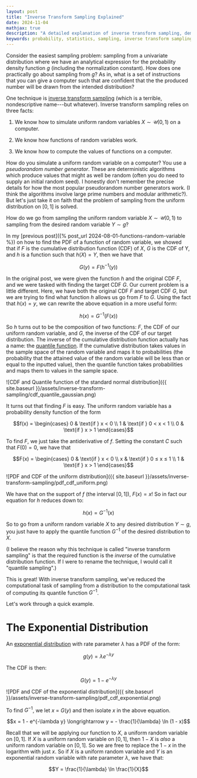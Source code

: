 ```yaml
---
layout: post
title: "Inverse Transform Sampling Explained"
date: 2024-11-04
mathjax: true
description: "A detailed explanation of inverse transform sampling, demonstrating how to generate random samples from any probability distribution using uniform random variables and quantile functions."
keywords: probability, statistics, sampling, inverse transform sampling, random variables, uniform distribution, exponential distribution, quantile function, cumulative distribution function
---
```


Consider the easiest sampling problem: sampling from a univariate distribution  where we have an analytical expression for the probability density function $g$ (including the normalization constant). How does one practically go about sampling from $g$? As in, what is a set of instructions that you can give a computer such that are confident that the the produced number will be drawn from the intended distribution? 

One technique is [inverse transform sampling](https://en.wikipedia.org/wiki/Inverse_transform_sampling) (which is a terrible, nondescriptive name---but whatever). Inverse transform sampling relies on three facts:

1. We know how to simulate uniform random variables $X \sim \mathcal{U}(0,1)$ on a computer.

2. We know how functions of random variables work.

3. We know how to compute the values of functions on a computer.

How do you simulate a uniform random variable on a computer? You use a *pseudorandom number generator*. These are deterministic algorithms which produce values that might as well be random (often you do need to supply an initial random seed). I honestly don't remember the precise details for how the most popular pseudorandom number generators work. (I think the algorithms involve large prime numbers and modular arithmetic?). But let's just take it on faith that the problem of sampling from the uniform distribution on $[0,1]$ is solved.

How do we go from sampling the uniform random variable $X \sim \mathcal{U}(0,1)$ to sampling from the desired random variable $Y \sim g$?

In my [previous post]({% post_url 2024-08-01-functions-random-variable %}) on how to find the PDF of a function of random variable, we showed that if $F$ is the cumulative distribution function (CDF) of $X$, $G$ is the CDF of Y, and $h$ is a function such that $h(X) = Y$, then we have that

$$G(y) = F(h^{-1}(y))$$

In the original post, we were given the function $h$ and the original CDF $F$, and we were tasked with finding the target CDF $G$. Our current problem is a little different. Here, we have both the original CDF $F$ and target CDF $G$, but we are trying to find what function $h$ allows us go from $F$ to $G$. Using the fact that $h(x) = y$, we can rewrite the above equation in a more useful form:

$$h(x) = G^{-1}(F(x))$$

So $h$ turns out to be the composition of two functions: $F$, the CDF of our uniform random variable, and $G$, the inverse of the CDF
of our target distribution. The inverse of the cumulative distribution function actually has a name: the [quantile function](https://en.wikipedia.org/wiki/Quantile_function). If the cumulative distribution takes values in the sample space of the random variable and maps it to probabilities (the probability that the attained value of the random variable will be less than or equal to the inputted value), then the quantile function takes probabilities and maps them to values in the sample space.

![CDF and Quantile function of the standard normal distribution]({{ site.baseurl }}/assets/inverse-transform-sampling/cdf_quantile_gaussian.png)

It turns out that finding $F$ is easy. The uniform random variable has a probability density function of the form

$$f(x) = \begin{cases}
0 & \text{if } x < 0 \\
1 & \text{if } 0 < x < 1 \\
0 & \text{if } x > 1
\end{cases}$$

To find $F$, we just take the antiderivative of $f$. Setting the constant $C$ such that $F(0) = 0$, we have that

$$F(x) = \begin{cases}
0 & \text{if } x < 0 \\
x & \text{if } 0 ≤ x ≤ 1 \\
1 & \text{if } x > 1
\end{cases}$$

![PDF and CDF of the uniform distribution]({{ site.baseurl }}/assets/inverse-transform-sampling/pdf_cdf_uniform.png)

We have that on the support of $f$ (the interval $[0,1]$), $F(x) = x$! So in fact our equation for $h$ reduces down to:

$$h(x) = G^{-1}(x)$$

So to go from a uniform random variable $X$ to any desired distribution $Y \sim g$, you just have to apply the quantile function $G^{-1}$ of the desired distribution to $X$. 

(I believe the reason why this technique is called "inverse transform sampling" is that the required function is the *inverse* of the cumulative distribution function. If I were to rename the technique, I would call it "quantile sampling".)

This is great! With inverse transform sampling, we've reduced the computational task of sampling from a distribution to
the computational task of computing its quantile function $G^{-1}$.

Let's work through a quick example.

# The Exponential Distribution

An [exponential distribution](https://en.wikipedia.org/wiki/Exponential_distribution) with rate parameter $\lambda$ has a PDF of the form:

$$g(y) = \lambda e^{-\lambda y}$$

The CDF is then:

$$G(y) = 1 - e^{-\lambda y}$$

![PDF and CDF of the exponential distribution]({{ site.baseurl }}/assets/inverse-transform-sampling/pdf_cdf_exponential.png)

To find $G^{-1}$, we let $x$ = $G(y)$ and then isolate $x$ in the above equation.

$$x = 1 - e^{-\lambda y} \longrightarrow y =  - \frac{1}{\lambda} \ln (1 - x)$$

Recall that we will be applying our function to $X$, a uniform random variable on $[0,1]$. If $X$ is a uniform random variable on $[0,1]$, then $1 - X$ is *also* a uniform random variable on $[0,1]$. So we are free to replace the $1-x$ in the logarithm with just $x$. So if $X$ is a uniform random variable and $Y$ is an exponential
random variable with rate parameter $\lambda$, we have that:

$$Y = \frac{1}{\lambda} \ln \frac{1}{X}$$